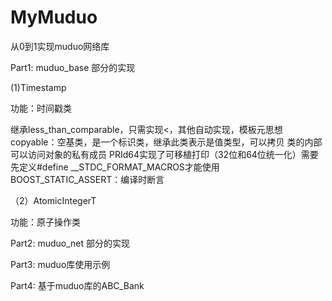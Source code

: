 # MyMuduo
从0到1实现muduo网络库

Part1: muduo_base 部分的实现

(1)Timestamp

功能：时间戳类

继承less_than_comparable<Timestamp>，只需实现<，其他自动实现，模板元思想
copyable：空基类，是一个标识类，继承此类表示是值类型，可以拷贝
类的内部可以访问对象的私有成员
PRId64实现了可移植打印（32位和64位统一化）需要先定义#define __STDC_FORMAT_MACROS才能使用
BOOST_STATIC_ASSERT：编译时断言

（2）AtomicIntegerT

功能：原子操作类



Part2: muduo_net 部分的实现

Part3: muduo库使用示例

Part4: 基于muduo库的ABC_Bank

